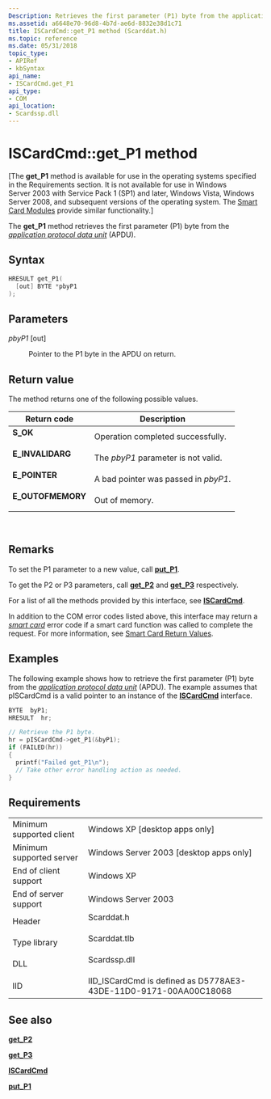 ```yaml
---
Description: Retrieves the first parameter (P1) byte from the application protocol data unit (APDU).
ms.assetid: a6648e70-96d8-4b7d-ae6d-8832e38d1c71
title: ISCardCmd::get_P1 method (Scarddat.h)
ms.topic: reference
ms.date: 05/31/2018
topic_type: 
- APIRef
- kbSyntax
api_name: 
- ISCardCmd.get_P1
api_type: 
- COM
api_location: 
- Scardssp.dll
---
```


# ISCardCmd::get\_P1 method

\[The **get\_P1** method is available for use in the operating systems specified in the Requirements section. It is not available for use in Windows Server 2003 with Service Pack 1 (SP1) and later, Windows Vista, Windows Server 2008, and subsequent versions of the operating system. The [Smart Card Modules](/previous-versions/windows/desktop/secsmart/smart-card-modules) provide similar functionality.\]

The **get\_P1** method retrieves the first parameter (P1) byte from the [*application protocol data unit*](../secgloss/a-gly.md) (APDU).

## Syntax


```C++
HRESULT get_P1(
  [out] BYTE *pbyP1
);
```



## Parameters

<dl> <dt>

*pbyP1* \[out\]
</dt> <dd>

Pointer to the P1 byte in the APDU on return.

</dd> </dl>

## Return value

The method returns one of the following possible values.



| Return code                                                                                   | Description                                     |
|-----------------------------------------------------------------------------------------------|-------------------------------------------------|
| <dl> <dt>**S\_OK**</dt> </dl>          | Operation completed successfully.<br/>    |
| <dl> <dt>**E\_INVALIDARG**</dt> </dl>  | The *pbyP1* parameter is not valid.<br/>  |
| <dl> <dt>**E\_POINTER**</dt> </dl>     | A bad pointer was passed in *pbyP1*.<br/> |
| <dl> <dt>**E\_OUTOFMEMORY**</dt> </dl> | Out of memory.<br/>                       |



 

## Remarks

To set the P1 parameter to a new value, call [**put\_P1**](iscardcmd-put-p1.md).

To get the P2 or P3 parameters, call [**get\_P2**](iscardcmd-get-p2.md) and [**get\_P3**](iscardcmd-get-p3.md) respectively.

For a list of all the methods provided by this interface, see [**ISCardCmd**](iscardcmd.md).

In addition to the COM error codes listed above, this interface may return a [*smart card*](../secgloss/s-gly.md) error code if a smart card function was called to complete the request. For more information, see [Smart Card Return Values](authentication-return-values.md).

## Examples

The following example shows how to retrieve the first parameter (P1) byte from the [*application protocol data unit*](../secgloss/a-gly.md) (APDU). The example assumes that pISCardCmd is a valid pointer to an instance of the [**ISCardCmd**](iscardcmd.md) interface.


```C++
BYTE  byP1;
HRESULT  hr;

// Retrieve the P1 byte.
hr = pISCardCmd->get_P1(&byP1);
if (FAILED(hr))
{
  printf("Failed get_P1\n");
  // Take other error handling action as needed.
}
```



## Requirements



|                                     |                                                                                         |
|-------------------------------------|-----------------------------------------------------------------------------------------|
| Minimum supported client<br/> | Windows XP \[desktop apps only\]<br/>                                             |
| Minimum supported server<br/> | Windows Server 2003 \[desktop apps only\]<br/>                                    |
| End of client support<br/>    | Windows XP<br/>                                                                   |
| End of server support<br/>    | Windows Server 2003<br/>                                                          |
| Header<br/>                   | <dl> <dt>Scarddat.h</dt> </dl>   |
| Type library<br/>             | <dl> <dt>Scarddat.tlb</dt> </dl> |
| DLL<br/>                      | <dl> <dt>Scardssp.dll</dt> </dl> |
| IID<br/>                      | IID\_ISCardCmd is defined as D5778AE3-43DE-11D0-9171-00AA00C18068<br/>            |



## See also

<dl> <dt>

[**get\_P2**](iscardcmd-get-p2.md)
</dt> <dt>

[**get\_P3**](iscardcmd-get-p3.md)
</dt> <dt>

[**ISCardCmd**](iscardcmd.md)
</dt> <dt>

[**put\_P1**](iscardcmd-put-p1.md)
</dt> </dl>

 

 
